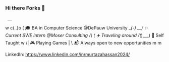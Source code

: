 ### Hi there Forks 👋
     __            
w  c(..)o   (     🎓 BA in Computer Science @DePauw University
 \__(-)    __)    ✨ Current SWE Intern @Moser Consulting
     /\   (       ✈️ Traveling around 
    /(_)___)      🥐 Self Taught
   w /|           🎮 Playing Games
    | \           📬 Always open to new opportunities
   m  m           

LinkedIn: https://www.linkedin.com/in/murtazahassan2024/


    
